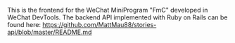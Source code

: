 This is the frontend for the WeChat MiniProgram "FmC" developed in WeChat DevTools. 
The backend API implemented with Ruby on Rails can be found here: https://github.com/MattMau88/stories-api/blob/master/README.md
